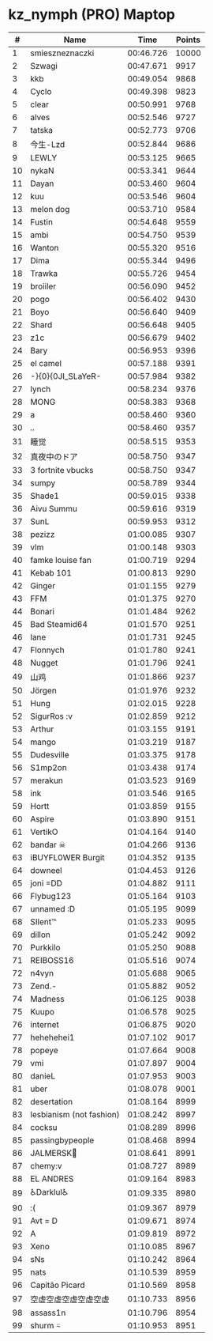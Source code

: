 # kz_nymph (PRO) Maptop

|  # | Name | Time | Points |
|-------------- | -------------- | -------------- | -------------- | 
| 1 | smieszneznaczki | 00:46.726 | 10000 | 
| 2 | Szwagi | 00:47.671 | 9917 | 
| 3 | kkb | 00:49.054 | 9868 | 
| 4 | Cyclo | 00:49.398 | 9823 | 
| 5 | clear | 00:50.991 | 9768 | 
| 6 | alves | 00:52.546 | 9727 | 
| 7 | tatska | 00:52.773 | 9706 | 
| 8 | 今生-Lzd | 00:52.844 | 9686 | 
| 9 | LEWLY | 00:53.125 | 9665 | 
| 10 | nykaN | 00:53.341 | 9644 | 
| 11 | Dayan | 00:53.460 | 9604 | 
| 12 | kuu | 00:53.546 | 9604 | 
| 13 | melon dog | 00:53.710 | 9584 | 
| 14 | Fustin | 00:54.648 | 9559 | 
| 15 | ambi | 00:54.750 | 9539 | 
| 16 | Wanton | 00:55.320 | 9516 | 
| 17 | Dima | 00:55.344 | 9496 | 
| 18 | Trawka | 00:55.726 | 9454 | 
| 19 | broiiler | 00:56.090 | 9452 | 
| 20 | pogo | 00:56.402 | 9430 | 
| 21 | Boyo | 00:56.640 | 9409 | 
| 22 | Shard | 00:56.648 | 9405 | 
| 23 | z1c | 00:56.679 | 9402 | 
| 24 | Bary | 00:56.953 | 9396 | 
| 25 | el camel | 00:57.188 | 9391 | 
| 26 | -}{0}{0JI_SLaYeR- | 00:57.984 | 9382 | 
| 27 | lynch | 00:58.234 | 9376 | 
| 28 | MONG | 00:58.383 | 9368 | 
| 29 | a | 00:58.460 | 9360 | 
| 30 | .. | 00:58.460 | 9357 | 
| 31 | 睡觉 | 00:58.515 | 9353 | 
| 32 | 真夜中のドア | 00:58.750 | 9347 | 
| 33 | 3 fortnite vbucks | 00:58.750 | 9347 | 
| 34 | sumpy | 00:58.789 | 9344 | 
| 35 | Shade1 | 00:59.015 | 9338 | 
| 36 | Aivu Summu | 00:59.616 | 9319 | 
| 37 | SunL | 00:59.953 | 9312 | 
| 38 | pezizz | 01:00.085 | 9307 | 
| 39 | vlm | 01:00.148 | 9303 | 
| 40 | famke louise fan | 01:00.719 | 9294 | 
| 41 | Kebab 101 | 01:00.813 | 9290 | 
| 42 | Ginger | 01:01.155 | 9279 | 
| 43 | FFM | 01:01.375 | 9270 | 
| 44 | Bonari | 01:01.484 | 9262 | 
| 45 | Bad Steamid64 | 01:01.570 | 9251 | 
| 46 | lane | 01:01.731 | 9245 | 
| 47 | Flonnych | 01:01.780 | 9241 | 
| 48 | Nugget | 01:01.796 | 9241 | 
| 49 | 山鸡 | 01:01.866 | 9237 | 
| 50 | Jörgen | 01:01.976 | 9232 | 
| 51 | Hung | 01:02.015 | 9228 | 
| 52 | SigurRos :v | 01:02.859 | 9212 | 
| 53 | Arthur | 01:03.155 | 9191 | 
| 54 | mango | 01:03.219 | 9187 | 
| 55 | Dudesville | 01:03.375 | 9178 | 
| 56 | S1mp2on | 01:03.438 | 9174 | 
| 57 | merakun | 01:03.523 | 9169 | 
| 58 | ink | 01:03.546 | 9165 | 
| 59 | Hortt | 01:03.859 | 9155 | 
| 60 | Aspire | 01:03.890 | 9151 | 
| 61 | VertikO | 01:04.164 | 9140 | 
| 62 | bandar ☠ | 01:04.266 | 9136 | 
| 63 | iBUYFL0WER Burgit | 01:04.352 | 9135 | 
| 64 | downeel | 01:04.453 | 9126 | 
| 65 | joni =DD | 01:04.882 | 9111 | 
| 66 | Flybug123 | 01:05.164 | 9103 | 
| 67 | unnamed :D | 01:05.195 | 9099 | 
| 68 | SIlent℡ | 01:05.233 | 9095 | 
| 69 | dillon | 01:05.242 | 9092 | 
| 70 | Purkkilo | 01:05.250 | 9088 | 
| 71 | REIBOSS16 | 01:05.516 | 9074 | 
| 72 | n4vyn | 01:05.688 | 9065 | 
| 73 | Zend.- | 01:05.882 | 9052 | 
| 74 | Madness | 01:06.125 | 9038 | 
| 75 | Kuupo | 01:06.578 | 9025 | 
| 76 | internet | 01:06.875 | 9020 | 
| 77 | hehehehei1 | 01:07.102 | 9017 | 
| 78 | popeye | 01:07.664 | 9008 | 
| 79 | vmi | 01:07.897 | 9004 | 
| 80 | danieL | 01:07.953 | 9003 | 
| 81 | uber | 01:08.078 | 9001 | 
| 82 | desertation | 01:08.164 | 8999 | 
| 83 | lesbianism (not fashion) | 01:08.242 | 8997 | 
| 84 | cocksu | 01:08.289 | 8996 | 
| 85 | passingbypeople | 01:08.468 | 8994 | 
| 86 | JALMERSK👀 | 01:08.641 | 8991 | 
| 87 | chemy:v | 01:08.727 | 8989 | 
| 88 | EL ANDRES | 01:09.164 | 8983 | 
| 89 | ♿Darklul♿ | 01:09.335 | 8980 | 
| 90 | :( | 01:09.367 | 8979 | 
| 91 | Avt = D | 01:09.671 | 8974 | 
| 92 | A | 01:09.819 | 8972 | 
| 93 | Xeno | 01:10.085 | 8967 | 
| 94 | sNs | 01:10.242 | 8964 | 
| 95 | nats | 01:10.539 | 8959 | 
| 96 | Capitão Picard | 01:10.569 | 8958 | 
| 97 | 空虚空虚空虚空虚空虚 | 01:10.733 | 8956 | 
| 98 | assass1n | 01:10.796 | 8954 | 
| 99 | shurm ⍨ | 01:10.953 | 8951 | 

